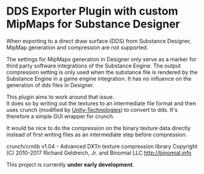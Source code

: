 # DDS Exporter Plugin with custom MipMaps for Substance Designer

When exporting to a direct draw surface (DDS) from Substance Designer, MipMap generation and compression are not supported.

The settings for MipMaps generation in Designer only serve as a marker for third party software integrations of the Substance Engine.
The output compression setting is only used when the substance file is rendered by the Substance Engine in a game engine integration.
It has no influence on the generation of dds files in Designer. 

This plugin aims to work around that issue.  
It does so by writing out the textures to an intermediate file format and
then uses crunch (modified by [Unity-Technologies](https://github.com/Unity-Technologies/crunch/tree/unity)) to convert to dds. It's therefore a simple GUI wrapper for crunch.

It would be nice to do the compression on the binary texture data directly instead of first writing files
as an intermediate step before compression. 

crunch/crnlib v1.04 - Advanced DXTn texture compression library Copyright (C) 2010-2017 Richard Geldreich, Jr. and Binomial LLC http://binomial.info

This project is currently __under early development__.
